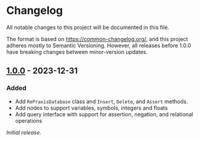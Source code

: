 # Changelog

All notable changes to this project will be documented in this file.

The format is based on <https://common-changelog.org/>, and this project adheres mostly to Semantic Versioning. However, all releases before 1.0.0 have breaking changes between minor-version updates.

## [1.0.0] - 2023-12-31

### Added

- Add `RePraxisDatabase` class and `Insert`, `Delete`, and `Assert` methods.
- Add nodes to support variables, symbols, integers and floats
- Add query interface with support for assertion, negation, and relational operations

_Initial release._

[1.0.0]: https://github.com/ShiJbey/RePraxis
